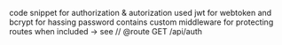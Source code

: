 code snippet for authorization & autorization
used jwt for webtoken and bcrypt for hassing password
contains custom middleware for protecting routes when included -> see // @route GET /api/auth
